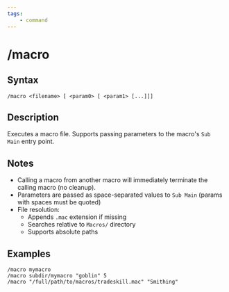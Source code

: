 ```yaml
---
tags:
    - command
---
```

# /macro

## Syntax

```eqcommand
/macro <filename> [ <param0> [ <param1> [...]]]
```

## Description

Executes a macro file. Supports passing parameters to the macro's `Sub Main` entry point.

## Notes

* Calling a macro from another macro will immediately terminate the calling macro (no cleanup).  
* Parameters are passed as space-separated values to `Sub Main` (params with spaces must be quoted)
* File resolution:
    - Appends `.mac` extension if missing
    - Searches relative to `Macros/` directory
    - Supports absolute paths

## Examples
```text
/macro mymacro
/macro subdir/mymacro "goblin" 5
/macro "/full/path/to/macros/tradeskill.mac" "Smithing"
```